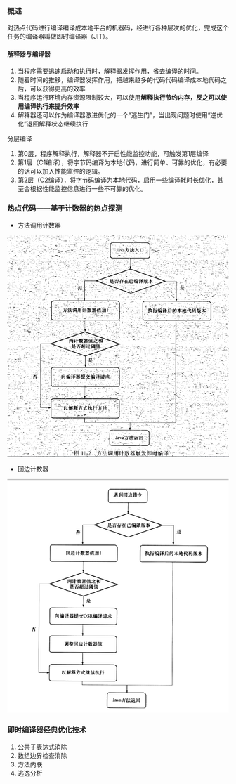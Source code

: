 ### 概述

对热点代码进行编译编译成本地平台的机器码，经进行各种层次的优化，完成这个任务的编译器叫做即时编译器（JIT）。

#### 解释器与编译器

1. 当程序需要迅速启动和执行时，解释器发挥作用，省去编译的时间。
2. 随着时间的推移，编译器发挥作用，把越来越多的代码代码编译成本地代码之后，可以获得更高的效率
3. 当程序运行环境内存资源限制较大，可以使用**解释执行节约内存，反之可以使用编译执行来提升效率**
4. 解释器还可以作为编译器激进优化的一个“逃生门”，当出现问题时使用“逆优化”退回解释状态继续执行

分层编译

1. 第0层，程序解释执行，解释器不开启性能监控功能，可触发第1层编译
2. 第1层（C1编译），将字节码编译为本地代码，进行简单、可靠的优化，有必要的话可以加入性能监控的逻辑。
3. 第2层（C2编译），将字节码编译为本地代码，启用一些编译耗时长优化，甚至会根据性能监控信息进行一些不可靠的优化。

### 热点代码——基于计数器的热点探测

- 方法调用计数器

![微信截图_20180413210732](微信截图_20180413210732.png)

- 回边计数器

![微信截图_20180413210817](微信截图_20180413210817.png)

### 即时编译器经典优化技术

1. 公共子表达式消除
2. 数组边界检查消除
3. 方法内联
4. 逃逸分析